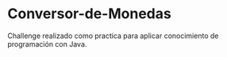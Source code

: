 # Conversor-de-Monedas
Challenge realizado como practica para aplicar conocimiento de programación con Java.
